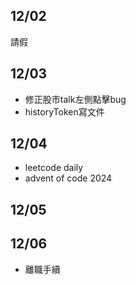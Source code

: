 ## 12/02
請假

## 12/03
- 修正股市talk左側點擊bug
- historyToken寫文件

## 12/04
- leetcode daily
- advent of code 2024

## 12/05


## 12/06
- 離職手續
